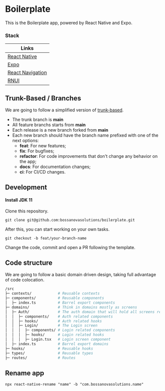 # Boilerplate

This is the Boilerplate app, powered by React Native and Expo.

### Stack

| Links                                              |
| -------------------------------------------------- |
| [React Native](https://reactnative.dev/)           |
| [Expo](https://expo.dev/)                          |
| [React Navigation](https://reactnavigation.org/)   |
| [RNUI](https://wix.github.io/react-native-ui-lib/) |

## Trunk-Based / Branches

We are going to follow a simplified version of [trunk-based](https://trunkbaseddevelopment.com/).

- The trunk branch is **main**
- All feature branchs starts from **main**
- Each release is a new branch forked from **main**
- Each new branch should have the branch name prefixed with one of the next options:
  - **feat**: For new features;
  - **fix**: For bugfixes;
  - **refactor**: For code improvements that don't change any behavior on the app;
  - **docs**: For documentation changes;
  - **ci**: For CI/CD changes.

## Development

#### Install JDK 11

Clone this repository.

```
git clone git@github.com:bossanovasolutions/boilerplate.git
```

After this, you can start working on your own tasks.

```
git checkout -b feat/your-branch-name
```

Change the code, commit and open a PR following the template.

## Code structure

We are going to follow a basic domain driven design, taking full advantage of code colocation.

```sh
/src
├─ contexts/            # Reusable contexts
├─ components/          # Reusable components
│  ├─ index.ts          # Barrel export components
├─ domains/             # Think in domains mostly as screens
│  ├─ Auth/             # The auth domain that will hold all screens related to authentication
│  │  ├─ components/    # Auth related components
│  │  ├─ hooks/         # Auth related hooks
│  │  ├─ Login/         # The Login screen
│  │  │  ├─ components/ # Login related components
│  │  │  ├─ hooks/      # Login related hooks
│  │  │  ├─ Login.tsx   # Login screen component
│  ├─ index.ts          # Barrel export domains
├─ hooks/               # Reusable hooks
├─ types/               # Reusable types
├─ routes/              # Routes
```

## Rename app

```
npx react-native-rename "name" -b "com.bossanovasolutions.name"
```